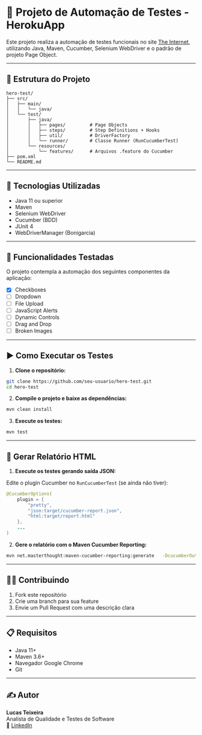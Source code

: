
# 📘 Projeto de Automação de Testes - HerokuApp

Este projeto realiza a automação de testes funcionais no site [The Internet](https://the-internet.herokuapp.com/), utilizando Java, Maven, Cucumber, Selenium WebDriver e o padrão de projeto Page Object.

---

## 📁 Estrutura do Projeto

```
hero-test/
├── src/
│   ├── main/
│   │   └── java/
│   └── test/
│       ├── java/
│       │   ├── pages/         # Page Objects
│       │   ├── steps/         # Step Definitions + Hooks
│       │   ├── util/          # DriverFactory
│       │   └── runner/        # Classe Runner (RunCucumberTest)
│       └── resources/
│           └── features/      # Arquivos .feature do Cucumber
├── pom.xml
└── README.md
```

---

## 🔧 Tecnologias Utilizadas

- Java 11 ou superior
- Maven
- Selenium WebDriver
- Cucumber (BDD)
- JUnit 4
- WebDriverManager (Bonigarcia)

---

## 🧪 Funcionalidades Testadas

O projeto contempla a automação dos seguintes componentes da aplicação:

- [x] Checkboxes
- [ ] Dropdown
- [ ] File Upload
- [ ] JavaScript Alerts
- [ ] Dynamic Controls
- [ ] Drag and Drop
- [ ] Broken Images

---

## ▶️ Como Executar os Testes

1. **Clone o repositório:**

```bash
git clone https://github.com/seu-usuario/hero-test.git
cd hero-test
```

2. **Compile o projeto e baixe as dependências:**

```bash
mvn clean install
```

3. **Execute os testes:**

```bash
mvn test
```

---

## 📄 Gerar Relatório HTML

1. **Execute os testes gerando saída JSON:**

Edite o plugin Cucumber no `RunCucumberTest` (se ainda não tiver):

```java
@CucumberOptions(
    plugin = {
        "pretty",
        "json:target/cucumber-report.json",
        "html:target/report.html"
    },
    ...
)
```

2. **Gere o relatório com o Maven Cucumber Reporting:**

```bash
mvn net.masterthought:maven-cucumber-reporting:generate   -DcucumberOutput=target/cucumber-report.json
```

---

## 👨‍💻 Contribuindo

1. Fork este repositório
2. Crie uma branch para sua feature
3. Envie um Pull Request com uma descrição clara

---

## 📋 Requisitos

- Java 11+
- Maven 3.6+
- Navegador Google Chrome
- Git

---

## ✍️ Autor

**Lucas Teixeira**  
Analista de Qualidade e Testes de Software  
💼 [LinkedIn](https://www.linkedin.com/in/lucas-teixeira-67b08b47/)
